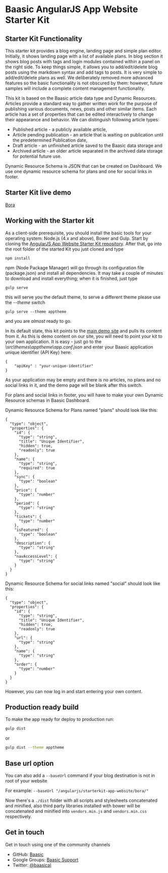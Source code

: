 Baasic AngularJS App Website Starter Kit
============

## Starter Kit Functionality

This starter kit provides a blog engine, landing page and simple plan editor. Initially, it shows landing page with a list of available plans. In blog section it shows blog posts with tags and login modules contained within a panel on the right side. To keep things simple, it allows you to add/edit/delete blog posts using the markdown syntax and add tags to posts. It is very simple to add/edit/delete plans as well. We deliberately removed more advanced features so the basic functionality is not obscured by them: however, future samples will include a complete content management functionality.

This kit is based on the Baasic article data type and Dynamic Resources. Articles provide a standard way to gather written work for the purpose of publishing various documents, news, posts and other similar items. Each article has a set of properties that can be edited interactively to change their appearance and behavior. We can distinguish following article types:
- Published article - a publicly available article,
- Article pending publication - an article that is waiting on publication until the predetermined Publication date,
- Draft article - an unfinished article saved to the Baasic data storage and
- Archived article - an older article separated in the archived data storage for potential future use.

Dynamic Resource Schema is JSON that can be created on Dashboard. We use one dynamic resource schema for plans and one for social links in footer.

## Starter Kit live demo
[Bora](http://demo.baasic.com/angularjs/starterkit-app-website/bora/)  
 

## Working with the Starter kit
 
As a client-side prerequisite, you should install the basic tools for your operating system: Node.js (4.x and above), Bower and Gulp. Start by cloning the [AngularJS App Website Starter Kit repository](https://github.com/Baasic/baasic-starterkit-angularjs-app-website/). After that, go into the root folder of the started Kit you just cloned and type

    npm install

npm (Node Package Manager) will go through its configuration file (package.json) and install all dependencies. It may take a couple of minutes to download and install everything; when it is finished, just type

    gulp serve

this will serve you the default theme, to serve a different theme please use the _--theme_ switch

    gulp serve --theme apptheme

and you are *almost* ready to go.

In its default state, this kit points to the [main demo site](http://demo.baasic.com/angularjs/starterkit-app-website/bora/) and pulls its content from it. As this is demo content on our site, you will need to point your kit to your own application. It is easy - just go to the *\src\themes\apptheme\app.conf.json* and enter your Baasic application unique identifier (API Key) here:

    {
        "apiKey" : "your-unique-identifier"
    }

As your application may be empty and there is no articles, no plans and no social links in it, and the demo page will be blank after this switch.

For plans and social links in footer, you will have to make your own Dynamic Resource schemas in Baasic Dashboard.

Dynamic Resource Schema for Plans named "plans" should look like this:

    {
      "type": "object",
      "properties": {
        "id": {
          "type": "string",
          "title": "Unique Identifier",
          "hidden": true,
          "readonly": true
        },
        "name": {
          "type": "string",
          "required": true
        },
        "sync": {
          "type": "boolean"
        },
        "price": {
          "type": "number"
        },
        "period": {
          "type": "string"
        },
        "tickets": {
          "type": "number"
        },
        "isFeatured": {
          "type": "boolean"
        },
        "description": {
          "type": "string"
        },
        "navAccessLevel": {
          "type": "string"
        }
      }
    }

Dynamic Resource Schema for social links named "social" should look like this:

    {
      "type": "object",
      "properties": {
        "id": {
          "type": "string",
          "title": "Unique Identifier",
          "hidden": true,
          "readonly": true
        },
        "url": {
          "type": "string"
        },
        "name": {
          "type": "string"
        },
        "order": {
          "type": "number"
        }
      }
    }

However, you can now log in and start entering your own content.

## Production ready build

To make the app ready for deploy to production run:

```bash
gulp dist
```
or
```bash
gulp dist --theme apptheme
```

## Base url option

You can also add a `--baseUrl` command if your blog destination is not in root of your website 

For example:
`--baseUrl "/angularjs/starterkit-app-website/bora/"`

Now there's a `./dist` folder with all scripts and stylesheets concatenated and minified, also third party libraries installed with bower will be concatenated and minified into `vendors.min.js` and `vendors.min.css` respectively.

## Get in touch

Get in touch using one of the community channels

* GitHub: [Baasic](https://github.com/Baasic)
* Google Groups: [Baasic Support](https://groups.google.com/forum/#!forum/baasic-baas)
* Twitter: [@baasical](https://twitter.com/baasical)